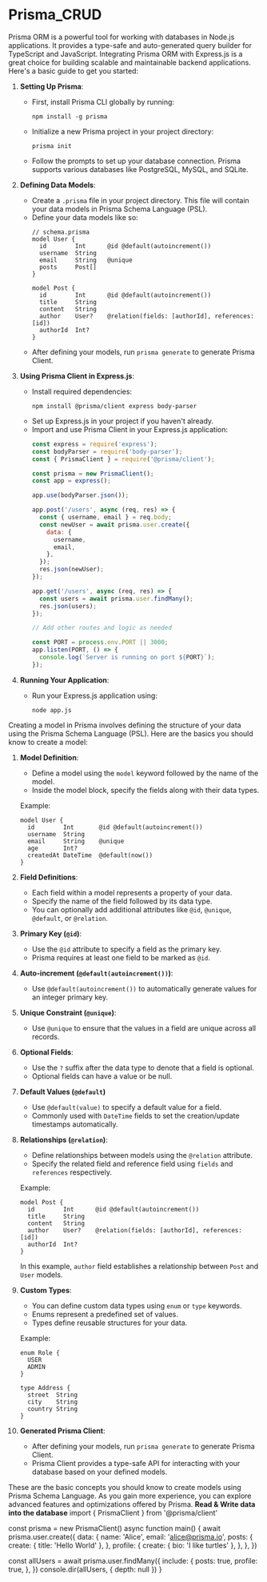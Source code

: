 # Prisma_CRUD
Prisma ORM is a powerful tool for working with databases in Node.js applications. It provides a type-safe and auto-generated query builder for TypeScript and JavaScript. Integrating Prisma ORM with Express.js is a great choice for building scalable and maintainable backend applications. Here's a basic guide to get you started:

1. **Setting Up Prisma**:
   - First, install Prisma CLI globally by running:
     ```
     npm install -g prisma
     ```
   - Initialize a new Prisma project in your project directory:
     ```
     prisma init
     ```
   - Follow the prompts to set up your database connection. Prisma supports various databases like PostgreSQL, MySQL, and SQLite.

2. **Defining Data Models**:
   - Create a `.prisma` file in your project directory. This file will contain your data models in Prisma Schema Language (PSL).
   - Define your data models like so:
     ```prisma
     // schema.prisma
     model User {
       id        Int      @id @default(autoincrement())
       username  String
       email     String   @unique
       posts     Post[]
     }

     model Post {
       id        Int      @id @default(autoincrement())
       title     String
       content   String
       author    User?    @relation(fields: [authorId], references: [id])
       authorId  Int?
     }
     ```
   - After defining your models, run `prisma generate` to generate Prisma Client.

3. **Using Prisma Client in Express.js**:
   - Install required dependencies:
     ```
     npm install @prisma/client express body-parser
     ```
   - Set up Express.js in your project if you haven't already.
   - Import and use Prisma Client in your Express.js application:
     ```javascript
     const express = require('express');
     const bodyParser = require('body-parser');
     const { PrismaClient } = require('@prisma/client');

     const prisma = new PrismaClient();
     const app = express();

     app.use(bodyParser.json());

     app.post('/users', async (req, res) => {
       const { username, email } = req.body;
       const newUser = await prisma.user.create({
         data: {
           username,
           email,
         },
       });
       res.json(newUser);
     });

     app.get('/users', async (req, res) => {
       const users = await prisma.user.findMany();
       res.json(users);
     });

     // Add other routes and logic as needed

     const PORT = process.env.PORT || 3000;
     app.listen(PORT, () => {
       console.log(`Server is running on port ${PORT}`);
     });
     ```

4. **Running Your Application**:
   - Run your Express.js application using:
     ```
     node app.js
     ```

Creating a model in Prisma involves defining the structure of your data using the Prisma Schema Language (PSL). Here are the basics you should know to create a model:

1. **Model Definition**:
   - Define a model using the `model` keyword followed by the name of the model.
   - Inside the model block, specify the fields along with their data types.

   Example:
   ```prisma
   model User {
     id        Int       @id @default(autoincrement())
     username  String
     email     String    @unique
     age       Int?
     createdAt DateTime  @default(now())
   }
   ```

2. **Field Definitions**:
   - Each field within a model represents a property of your data.
   - Specify the name of the field followed by its data type.
   - You can optionally add additional attributes like `@id`, `@unique`, `@default`, or `@relation`.

3. **Primary Key (`@id`)**:
   - Use the `@id` attribute to specify a field as the primary key.
   - Prisma requires at least one field to be marked as `@id`.

4. **Auto-increment (`@default(autoincrement())`)**:
   - Use `@default(autoincrement())` to automatically generate values for an integer primary key.

5. **Unique Constraint (`@unique`)**:
   - Use `@unique` to ensure that the values in a field are unique across all records.

6. **Optional Fields**:
   - Use the `?` suffix after the data type to denote that a field is optional.
   - Optional fields can have a value or be null.

7. **Default Values (`@default`)**
   - Use `@default(value)` to specify a default value for a field.
   - Commonly used with `DateTime` fields to set the creation/update timestamps automatically.

8. **Relationships (`@relation`)**:
   - Define relationships between models using the `@relation` attribute.
   - Specify the related field and reference field using `fields` and `references` respectively.

   Example:
   ```prisma
   model Post {
     id        Int      @id @default(autoincrement())
     title     String
     content   String
     author    User?    @relation(fields: [authorId], references: [id])
     authorId  Int?
   }
   ```

   In this example, `author` field establishes a relationship between `Post` and `User` models.

9. **Custom Types**:
   - You can define custom data types using `enum` or `type` keywords.
   - Enums represent a predefined set of values.
   - Types define reusable structures for your data.

   Example:
   ```prisma
   enum Role {
     USER
     ADMIN
   }
   ```

   ```prisma
   type Address {
     street  String
     city    String
     country String
   }
   ```

10. **Generated Prisma Client**:
    - After defining your models, run `prisma generate` to generate Prisma Client.
    - Prisma Client provides a type-safe API for interacting with your database based on your defined models.

These are the basic concepts you should know to create models using Prisma Schema Language. As you gain more experience, you can explore advanced features and optimizations offered by Prisma.
**Read & Write data into the database**
import { PrismaClient } from '@prisma/client'

const prisma = new PrismaClient()
async function main() {
  await prisma.user.create({
    data: {
      name: 'Alice',
      email: 'alice@prisma.io',
      posts: {
        create: { title: 'Hello World' },
      },
      profile: {
        create: { bio: 'I like turtles' },
      },
    },
  })

  const allUsers = await prisma.user.findMany({
    include: {
      posts: true,
      profile: true,
    },
  })
  console.dir(allUsers, { depth: null })
}
